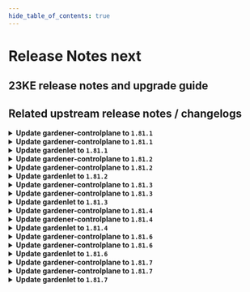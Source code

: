 ```yaml
---
hide_table_of_contents: true
---
```


# Release Notes next

## 23KE release notes and upgrade guide

## Related upstream release notes / changelogs


<details>
<summary><b>Update gardener-controlplane to <code>1.81.1</code></b></summary>

# [gardener/gardener]

## 🏃 Others

- `[OPERATOR]` The regression is now fixed and the control plane logs shall be visible in the Plutono dashboards. by @gardener-ci-robot [#8656]
- `[DEPENDENCY]` `nginx-ingress-controller` image is updated to `v1.9.1`. by @gardener-ci-robot [#8652]

# Docker Images
operator: `eu.gcr.io/gardener-project/gardener/operator:v1.81.1`
apiserver: `eu.gcr.io/gardener-project/gardener/apiserver:v1.81.1`
admission-controller: `eu.gcr.io/gardener-project/gardener/admission-controller:v1.81.1`
controller-manager: `eu.gcr.io/gardener-project/gardener/controller-manager:v1.81.1`
scheduler: `eu.gcr.io/gardener-project/gardener/scheduler:v1.81.1`
gardenlet: `eu.gcr.io/gardener-project/gardener/gardenlet:v1.81.1`
resource-manager: `eu.gcr.io/gardener-project/gardener/resource-manager:v1.81.1`

</details>

<details>
<summary><b>Update gardener-controlplane to <code>1.81.1</code></b></summary>

# [gardener/gardener]

## 🏃 Others

- `[OPERATOR]` The regression is now fixed and the control plane logs shall be visible in the Plutono dashboards. by @gardener-ci-robot [#8656]
- `[DEPENDENCY]` `nginx-ingress-controller` image is updated to `v1.9.1`. by @gardener-ci-robot [#8652]

# Docker Images
operator: `eu.gcr.io/gardener-project/gardener/operator:v1.81.1`
apiserver: `eu.gcr.io/gardener-project/gardener/apiserver:v1.81.1`
admission-controller: `eu.gcr.io/gardener-project/gardener/admission-controller:v1.81.1`
controller-manager: `eu.gcr.io/gardener-project/gardener/controller-manager:v1.81.1`
scheduler: `eu.gcr.io/gardener-project/gardener/scheduler:v1.81.1`
gardenlet: `eu.gcr.io/gardener-project/gardener/gardenlet:v1.81.1`
resource-manager: `eu.gcr.io/gardener-project/gardener/resource-manager:v1.81.1`

</details>

<details>
<summary><b>Update gardenlet to <code>1.81.1</code></b></summary>

# [gardener/gardener]

## 🏃 Others

- `[OPERATOR]` The regression is now fixed and the control plane logs shall be visible in the Plutono dashboards. by @gardener-ci-robot [#8656]
- `[DEPENDENCY]` `nginx-ingress-controller` image is updated to `v1.9.1`. by @gardener-ci-robot [#8652]

# Docker Images
operator: `eu.gcr.io/gardener-project/gardener/operator:v1.81.1`
apiserver: `eu.gcr.io/gardener-project/gardener/apiserver:v1.81.1`
admission-controller: `eu.gcr.io/gardener-project/gardener/admission-controller:v1.81.1`
controller-manager: `eu.gcr.io/gardener-project/gardener/controller-manager:v1.81.1`
scheduler: `eu.gcr.io/gardener-project/gardener/scheduler:v1.81.1`
gardenlet: `eu.gcr.io/gardener-project/gardener/gardenlet:v1.81.1`
resource-manager: `eu.gcr.io/gardener-project/gardener/resource-manager:v1.81.1`

</details>

<details>
<summary><b>Update gardener-controlplane to <code>1.81.2</code></b></summary>

# [gardener/gardener]

## 🐛 Bug Fixes

- `[OPERATOR]` An issue has been fixed which was causing a broken `ControlPlaneHealthy` condition report for `Shoot`s when the `MachineControllerManagerDeployment` feature gate gets enabled until their next reconciliation. by @rfranzke [#8664]
## 🏃 Others

- `[DEPENDENCY]` `nginx-ingress-controller` image is updated to `v1.9.3`. by @gardener-ci-robot [#8658]

</details>

<details>
<summary><b>Update gardener-controlplane to <code>1.81.2</code></b></summary>

# [gardener/gardener]

## 🐛 Bug Fixes

- `[OPERATOR]` An issue has been fixed which was causing a broken `ControlPlaneHealthy` condition report for `Shoot`s when the `MachineControllerManagerDeployment` feature gate gets enabled until their next reconciliation. by @rfranzke [#8664]
## 🏃 Others

- `[DEPENDENCY]` `nginx-ingress-controller` image is updated to `v1.9.3`. by @gardener-ci-robot [#8658]

</details>

<details>
<summary><b>Update gardenlet to <code>1.81.2</code></b></summary>

# [gardener/gardener]

## 🐛 Bug Fixes

- `[OPERATOR]` An issue has been fixed which was causing a broken `ControlPlaneHealthy` condition report for `Shoot`s when the `MachineControllerManagerDeployment` feature gate gets enabled until their next reconciliation. by @rfranzke [#8664]
## 🏃 Others

- `[DEPENDENCY]` `nginx-ingress-controller` image is updated to `v1.9.3`. by @gardener-ci-robot [#8658]

</details>

<details>
<summary><b>Update gardener-controlplane to <code>1.81.3</code></b></summary>

# [gardener/gardener]

## 🏃 Others

- `[OPERATOR]` Kubernetes feature gate `UnauthenticatedHTTP2DOSMitigation` is considered valid for versions >= `1.25`. by @gardener-ci-robot [#8671]
- `[OPERATOR]` The following Golang dependencies have been updated:  
  - `k8s.io/*` from `v0.28.2` to `v0.28.3`  
  - `sigs.k8s.io/controller-runtime` from `v0.16.2` to `v0.16.3` by @rfranzke [#8681]

## Docker Images
admission-controller: `eu.gcr.io/gardener-project/gardener/admission-controller:v1.81.3`
scheduler: `eu.gcr.io/gardener-project/gardener/scheduler:v1.81.3`
gardenlet: `eu.gcr.io/gardener-project/gardener/gardenlet:v1.81.3`
apiserver: `eu.gcr.io/gardener-project/gardener/apiserver:v1.81.3`
resource-manager: `eu.gcr.io/gardener-project/gardener/resource-manager:v1.81.3`
controller-manager: `eu.gcr.io/gardener-project/gardener/controller-manager:v1.81.3`
operator: `eu.gcr.io/gardener-project/gardener/operator:v1.81.3`


</details>

<details>
<summary><b>Update gardener-controlplane to <code>1.81.3</code></b></summary>

# [gardener/gardener]

## 🏃 Others

- `[OPERATOR]` Kubernetes feature gate `UnauthenticatedHTTP2DOSMitigation` is considered valid for versions >= `1.25`. by @gardener-ci-robot [#8671]
- `[OPERATOR]` The following Golang dependencies have been updated:  
  - `k8s.io/*` from `v0.28.2` to `v0.28.3`  
  - `sigs.k8s.io/controller-runtime` from `v0.16.2` to `v0.16.3` by @rfranzke [#8681]

## Docker Images
admission-controller: `eu.gcr.io/gardener-project/gardener/admission-controller:v1.81.3`
scheduler: `eu.gcr.io/gardener-project/gardener/scheduler:v1.81.3`
gardenlet: `eu.gcr.io/gardener-project/gardener/gardenlet:v1.81.3`
apiserver: `eu.gcr.io/gardener-project/gardener/apiserver:v1.81.3`
resource-manager: `eu.gcr.io/gardener-project/gardener/resource-manager:v1.81.3`
controller-manager: `eu.gcr.io/gardener-project/gardener/controller-manager:v1.81.3`
operator: `eu.gcr.io/gardener-project/gardener/operator:v1.81.3`


</details>

<details>
<summary><b>Update gardenlet to <code>1.81.3</code></b></summary>

# [gardener/gardener]

## 🏃 Others

- `[OPERATOR]` Kubernetes feature gate `UnauthenticatedHTTP2DOSMitigation` is considered valid for versions >= `1.25`. by @gardener-ci-robot [#8671]
- `[OPERATOR]` The following Golang dependencies have been updated:  
  - `k8s.io/*` from `v0.28.2` to `v0.28.3`  
  - `sigs.k8s.io/controller-runtime` from `v0.16.2` to `v0.16.3` by @rfranzke [#8681]

## Docker Images
admission-controller: `eu.gcr.io/gardener-project/gardener/admission-controller:v1.81.3`
scheduler: `eu.gcr.io/gardener-project/gardener/scheduler:v1.81.3`
gardenlet: `eu.gcr.io/gardener-project/gardener/gardenlet:v1.81.3`
apiserver: `eu.gcr.io/gardener-project/gardener/apiserver:v1.81.3`
resource-manager: `eu.gcr.io/gardener-project/gardener/resource-manager:v1.81.3`
controller-manager: `eu.gcr.io/gardener-project/gardener/controller-manager:v1.81.3`
operator: `eu.gcr.io/gardener-project/gardener/operator:v1.81.3`


</details>

<details>
<summary><b>Update gardener-controlplane to <code>1.81.4</code></b></summary>

# [gardener/gardener]

## 🐛 Bug Fixes

- `[OPERATOR]` A bug causing the managedseed controller to error if the controller restarts and the seed secret is already deleted is now fixed. by @shafeeqes [#8699]
- `[OPERATOR]` A bug has been fixed which caused `ServiceAccount`s related to garden access secrets for extensions to leak in the seed namespace in the garden cluster after uninstallation of said extensions. by @rfranzke [#8697]
## 🏃 Others

- `[OPERATOR]` The testmachinery tests now use `AdminKubeconfig` of the `Shoot`s of `ManagedSeed`s to create seed client. by @shafeeqes [#8698]

## Docker Images
admission-controller: `eu.gcr.io/gardener-project/gardener/admission-controller:v1.81.4`
apiserver: `eu.gcr.io/gardener-project/gardener/apiserver:v1.81.4`
controller-manager: `eu.gcr.io/gardener-project/gardener/controller-manager:v1.81.4`
gardenlet: `eu.gcr.io/gardener-project/gardener/gardenlet:v1.81.4`
operator: `eu.gcr.io/gardener-project/gardener/operator:v1.81.4`
resource-manager: `eu.gcr.io/gardener-project/gardener/resource-manager:v1.81.4`
scheduler: `eu.gcr.io/gardener-project/gardener/scheduler:v1.81.4`


</details>

<details>
<summary><b>Update gardener-controlplane to <code>1.81.4</code></b></summary>

# [gardener/gardener]

## 🐛 Bug Fixes

- `[OPERATOR]` A bug causing the managedseed controller to error if the controller restarts and the seed secret is already deleted is now fixed. by @shafeeqes [#8699]
- `[OPERATOR]` A bug has been fixed which caused `ServiceAccount`s related to garden access secrets for extensions to leak in the seed namespace in the garden cluster after uninstallation of said extensions. by @rfranzke [#8697]
## 🏃 Others

- `[OPERATOR]` The testmachinery tests now use `AdminKubeconfig` of the `Shoot`s of `ManagedSeed`s to create seed client. by @shafeeqes [#8698]

## Docker Images
admission-controller: `eu.gcr.io/gardener-project/gardener/admission-controller:v1.81.4`
apiserver: `eu.gcr.io/gardener-project/gardener/apiserver:v1.81.4`
controller-manager: `eu.gcr.io/gardener-project/gardener/controller-manager:v1.81.4`
gardenlet: `eu.gcr.io/gardener-project/gardener/gardenlet:v1.81.4`
operator: `eu.gcr.io/gardener-project/gardener/operator:v1.81.4`
resource-manager: `eu.gcr.io/gardener-project/gardener/resource-manager:v1.81.4`
scheduler: `eu.gcr.io/gardener-project/gardener/scheduler:v1.81.4`


</details>

<details>
<summary><b>Update gardenlet to <code>1.81.4</code></b></summary>

# [gardener/gardener]

## 🐛 Bug Fixes

- `[OPERATOR]` A bug causing the managedseed controller to error if the controller restarts and the seed secret is already deleted is now fixed. by @shafeeqes [#8699]
- `[OPERATOR]` A bug has been fixed which caused `ServiceAccount`s related to garden access secrets for extensions to leak in the seed namespace in the garden cluster after uninstallation of said extensions. by @rfranzke [#8697]
## 🏃 Others

- `[OPERATOR]` The testmachinery tests now use `AdminKubeconfig` of the `Shoot`s of `ManagedSeed`s to create seed client. by @shafeeqes [#8698]

## Docker Images
admission-controller: `eu.gcr.io/gardener-project/gardener/admission-controller:v1.81.4`
apiserver: `eu.gcr.io/gardener-project/gardener/apiserver:v1.81.4`
controller-manager: `eu.gcr.io/gardener-project/gardener/controller-manager:v1.81.4`
gardenlet: `eu.gcr.io/gardener-project/gardener/gardenlet:v1.81.4`
operator: `eu.gcr.io/gardener-project/gardener/operator:v1.81.4`
resource-manager: `eu.gcr.io/gardener-project/gardener/resource-manager:v1.81.4`
scheduler: `eu.gcr.io/gardener-project/gardener/scheduler:v1.81.4`


</details>

<details>
<summary><b>Update gardener-controlplane to <code>1.81.6</code></b></summary>

no release notes available

## Docker Images
admission-controller: `eu.gcr.io/gardener-project/gardener/admission-controller:v1.81.6`
apiserver: `eu.gcr.io/gardener-project/gardener/apiserver:v1.81.6`
controller-manager: `eu.gcr.io/gardener-project/gardener/controller-manager:v1.81.6`
gardenlet: `eu.gcr.io/gardener-project/gardener/gardenlet:v1.81.6`
operator: `eu.gcr.io/gardener-project/gardener/operator:v1.81.6`
resource-manager: `eu.gcr.io/gardener-project/gardener/resource-manager:v1.81.6`
scheduler: `eu.gcr.io/gardener-project/gardener/scheduler:v1.81.6`


</details>

<details>
<summary><b>Update gardener-controlplane to <code>1.81.6</code></b></summary>

no release notes available

## Docker Images
admission-controller: `eu.gcr.io/gardener-project/gardener/admission-controller:v1.81.6`
apiserver: `eu.gcr.io/gardener-project/gardener/apiserver:v1.81.6`
controller-manager: `eu.gcr.io/gardener-project/gardener/controller-manager:v1.81.6`
gardenlet: `eu.gcr.io/gardener-project/gardener/gardenlet:v1.81.6`
operator: `eu.gcr.io/gardener-project/gardener/operator:v1.81.6`
resource-manager: `eu.gcr.io/gardener-project/gardener/resource-manager:v1.81.6`
scheduler: `eu.gcr.io/gardener-project/gardener/scheduler:v1.81.6`


</details>

<details>
<summary><b>Update gardenlet to <code>1.81.6</code></b></summary>

no release notes available

## Docker Images
admission-controller: `eu.gcr.io/gardener-project/gardener/admission-controller:v1.81.6`
apiserver: `eu.gcr.io/gardener-project/gardener/apiserver:v1.81.6`
controller-manager: `eu.gcr.io/gardener-project/gardener/controller-manager:v1.81.6`
gardenlet: `eu.gcr.io/gardener-project/gardener/gardenlet:v1.81.6`
operator: `eu.gcr.io/gardener-project/gardener/operator:v1.81.6`
resource-manager: `eu.gcr.io/gardener-project/gardener/resource-manager:v1.81.6`
scheduler: `eu.gcr.io/gardener-project/gardener/scheduler:v1.81.6`


</details>

<details>
<summary><b>Update gardener-controlplane to <code>1.81.7</code></b></summary>

# [gardener/gardener]

## 🐛 Bug Fixes

- `[OPERATOR]` machine-controller-manager RBAC in the Shoot cluster does now allow MCM to delete volumeattachments. MCM provider extensions vendoring machine-controller-manager >= v0.50.0 (ref https://github.com/gardener/machine-controller-manager/pull/839) need to delete volumeattachments. by @ialidzhikov [#8774]
## 🏃 Others

- `[OPERATOR]` `NewClientForShoot` creates a client with a rest mapper using `LazyDiscovery`. by @acumino [#8781]

## Docker Images
- admission-controller: `eu.gcr.io/gardener-project/gardener/admission-controller:v1.81.7`
- apiserver: `eu.gcr.io/gardener-project/gardener/apiserver:v1.81.7`
- controller-manager: `eu.gcr.io/gardener-project/gardener/controller-manager:v1.81.7`
- gardenlet: `eu.gcr.io/gardener-project/gardener/gardenlet:v1.81.7`
- operator: `eu.gcr.io/gardener-project/gardener/operator:v1.81.7`
- resource-manager: `eu.gcr.io/gardener-project/gardener/resource-manager:v1.81.7`
- scheduler: `eu.gcr.io/gardener-project/gardener/scheduler:v1.81.7`


</details>

<details>
<summary><b>Update gardener-controlplane to <code>1.81.7</code></b></summary>

# [gardener/gardener]

## 🐛 Bug Fixes

- `[OPERATOR]` machine-controller-manager RBAC in the Shoot cluster does now allow MCM to delete volumeattachments. MCM provider extensions vendoring machine-controller-manager >= v0.50.0 (ref https://github.com/gardener/machine-controller-manager/pull/839) need to delete volumeattachments. by @ialidzhikov [#8774]
## 🏃 Others

- `[OPERATOR]` `NewClientForShoot` creates a client with a rest mapper using `LazyDiscovery`. by @acumino [#8781]

## Docker Images
- admission-controller: `eu.gcr.io/gardener-project/gardener/admission-controller:v1.81.7`
- apiserver: `eu.gcr.io/gardener-project/gardener/apiserver:v1.81.7`
- controller-manager: `eu.gcr.io/gardener-project/gardener/controller-manager:v1.81.7`
- gardenlet: `eu.gcr.io/gardener-project/gardener/gardenlet:v1.81.7`
- operator: `eu.gcr.io/gardener-project/gardener/operator:v1.81.7`
- resource-manager: `eu.gcr.io/gardener-project/gardener/resource-manager:v1.81.7`
- scheduler: `eu.gcr.io/gardener-project/gardener/scheduler:v1.81.7`


</details>

<details>
<summary><b>Update gardenlet to <code>1.81.7</code></b></summary>

# [gardener/gardener]

## 🐛 Bug Fixes

- `[OPERATOR]` machine-controller-manager RBAC in the Shoot cluster does now allow MCM to delete volumeattachments. MCM provider extensions vendoring machine-controller-manager >= v0.50.0 (ref https://github.com/gardener/machine-controller-manager/pull/839) need to delete volumeattachments. by @ialidzhikov [#8774]
## 🏃 Others

- `[OPERATOR]` `NewClientForShoot` creates a client with a rest mapper using `LazyDiscovery`. by @acumino [#8781]

## Docker Images
- admission-controller: `eu.gcr.io/gardener-project/gardener/admission-controller:v1.81.7`
- apiserver: `eu.gcr.io/gardener-project/gardener/apiserver:v1.81.7`
- controller-manager: `eu.gcr.io/gardener-project/gardener/controller-manager:v1.81.7`
- gardenlet: `eu.gcr.io/gardener-project/gardener/gardenlet:v1.81.7`
- operator: `eu.gcr.io/gardener-project/gardener/operator:v1.81.7`
- resource-manager: `eu.gcr.io/gardener-project/gardener/resource-manager:v1.81.7`
- scheduler: `eu.gcr.io/gardener-project/gardener/scheduler:v1.81.7`


</details>
